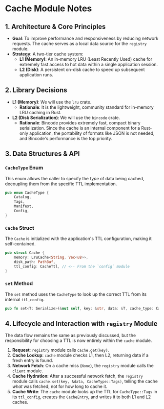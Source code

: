 # Cache Module Notes

## 1. Architecture & Core Principles

- **Goal**: To improve performance and responsiveness by reducing network requests. The cache serves as a local data source for the `registry` module.
- **Strategy**: A two-tier cache system:
  - **L1 (Memory)**: An in-memory LRU (Least Recently Used) cache for extremely fast access to hot data within a single application session.
  - **L2 (Disk)**: A persistent on-disk cache to speed up subsequent application runs.

## 2. Library Decisions

- **L1 (Memory)**: We will use the `lru` crate.
  - **Rationale**: It is the lightweight, community standard for in-memory LRU caching in Rust.
- **L2 (Disk Serialization)**: We will use the `bincode` crate.
  - **Rationale**: Bincode provides extremely fast, compact binary serialization. Since the cache is an internal component for a Rust-only application, the portability of formats like JSON is not needed, and Bincode's performance is the top priority.

## 3. Data Structures & API

### `CacheType` Enum

This enum allows the caller to specify the *type* of data being cached, decoupling them from the specific TTL implementation.

```rust
pub enum CacheType {
    Catalog,
    Tags,
    Manifest,
    Config,
}
```

### `Cache` Struct

The `Cache` is initialized with the application's TTL configuration, making it self-contained.

```rust
pub struct Cache {
    memory: LruCache<String, Vec<u8>>,
    disk_path: PathBuf,
    ttl_config: CacheTtl, // <-- From the `config` module
}
```

### `set` Method

The `set` method uses the `CacheType` to look up the correct TTL from its internal `ttl_config`.

```rust
pub fn set<T: Serialize>(&mut self, key: &str, data: &T, cache_type: CacheType) -> Result<()>
```

## 4. Lifecycle and Interaction with `registry` Module

The data flow remains the same as previously discussed, but the responsibility for choosing a TTL is now entirely within the `cache` module.

1.  **Request**: `registry` module calls `cache.get(key)`.
2.  **Cache Lookup**: `cache` module checks L1, then L2, returning data if a fresh entry is found.
3.  **Network Fetch**: On a cache miss (`None`), the `registry` module calls the `client` module.
4.  **Cache Hydration**: After a successful network fetch, the `registry` module calls `cache.set(key, &data, CacheType::Tags)`, telling the cache *what* was fetched, not for how long to cache it.
5.  **Cache Write**: The `cache` module looks up the TTL for `CacheType::Tags` in its `ttl_config`, creates the `CacheEntry`, and writes it to both L1 and L2 caches.